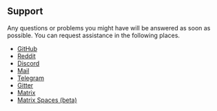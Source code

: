 ## Support

Any questions or problems you might have will be answered as soon as possible. 
You can request assistance in the following places. 

<ul class="actions">
    <li><a href="https://github.com/instantos" class="button special icon fa-github">GitHub</a></li>
    <li><a href="https://reddit.com/r/instantos" class="button special icon fa-reddit">Reddit</a></li>
    <li><a href="https://discord.io/instantos" class="button special icon fa-discord">Discord</a></li>
    <li><a href="mailto:instantos@paperbenni.xyz" class="button special icon fa-envelope">Mail</a></li>
    <li><a href="https://t.me/instantos" class="button special icon fa-telegram">Telegram</a></li>
    <li><a href="https://gitter.im/instantOS/community?source=orgpage" class="button special icon fa-gitter">Gitter</a></li>
    <li><a href="https://matrix.to/#/!oegFDcozfbMAMKyeIE:matrix.org?via=matrix.org&via=t2bot.io&via=tchncs.de" class="button special icon fa-comments">Matrix</a></li>    
    <li><a href="https://matrix.to/#/!smJyjPsHsYizSKvvaE:matrix.org?via=matrix.org" class="button special icon fa-comments">Matrix Spaces (beta)</a></li>    
</ul>
